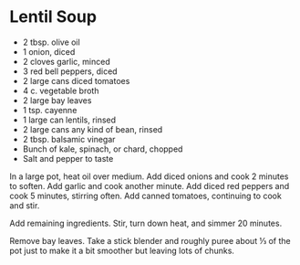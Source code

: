 # Lentil Soup

- 2 tbsp. olive oil
- 1 onion, diced
- 2 cloves garlic, minced
- 3 red bell peppers, diced
- 2 large cans diced tomatoes
- 4 c. vegetable broth
- 2 large bay leaves
- 1 tsp. cayenne
- 1 large can lentils, rinsed
- 2 large cans any kind of bean, rinsed
- 2 tbsp. balsamic vinegar
- Bunch of kale, spinach, or chard, chopped
- Salt and pepper to taste

In a large pot, heat oil over medium. Add diced onions and cook 2 minutes to
soften. Add garlic and cook another minute. Add diced red peppers and cook 5
minutes, stirring often. Add canned tomatoes, continuing to cook and stir.

Add remaining ingredients. Stir, turn down heat, and simmer 20 minutes.

Remove bay leaves. Take a stick blender and roughly puree about ⅓ of the pot
just to make it a bit smoother but leaving lots of chunks.
